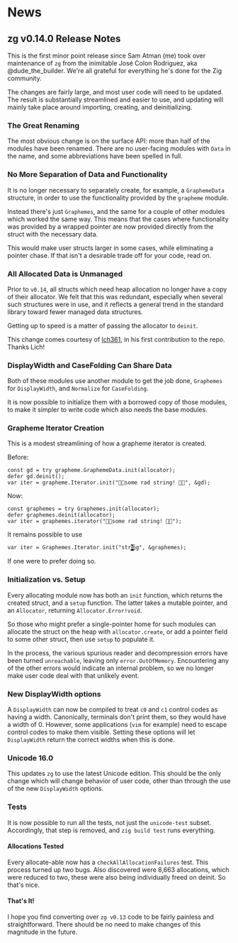 # News

## zg v0.14.0 Release Notes

This is the first minor point release since Sam Atman (me) took over
maintenance of `zg` from the inimitable José Colon Rodriguez, aka
@dude_the_builder.  We're all grateful for everything he's done for
the Zig community.

The changes are fairly large, and most user code will need to be updated.
The result is substantially streamlined and easier to use, and updating
will mainly take place around importing, creating, and deinitializing.

### The Great Renaming

The most obvious change is on the surface API: more than half of the modules
have been renamed.  There are no user-facing modules with `Data` in the name,
and some abbreviations have been spelled in full.

### No More Separation of Data and Functionality

It is no longer necessary to separately create, for example, a `GraphemeData`
structure, in order to use the functionality provided by the `grapheme`
module.

Instead there's just `Graphemes`, and the same for a couple of other modules
which worked the same way.  This means that the cases where functionality
was provided by a wrapped pointer are now provided directly from the struct
with the necessary data.

This would make user structs larger in some cases, while eliminating a
pointer chase.  If that isn't a desirable trade off for your code,
read on.

### All Allocated Data is Unmanaged

Prior to `v0.14`, all structs which need heap allocation no longer
have a copy of their allocator.  We felt that this was redundant,
especially when several such structures were in use, and it reflects
a general trend in the standard library toward fewer managed data
structures.

Getting up to speed is a matter of passing the allocator to `deinit`.

This change comes courtesy of [lch361](https://lch361.net), in his
first contribution to the repo.  Thanks Lich!

### DisplayWidth and CaseFolding Can Share Data

Both of these modules use another module to get the job done, `Graphemes`
for `DisplayWidth`, and `Normalize` for `CaseFolding`.

It is now possible to initialize them with a borrowed copy of those
modules, to make it simpler to write code which also needs the base
modules.

### Grapheme Iterator Creation

This is a modest streamlining of how a grapheme iterator is created.

Before:

```zig
const gd = try grapheme.GraphemeData.init(allocator);
defer gd.deinit();
var iter = grapheme.Iterator.init("🤘🏻some rad string! 🤘🏿", &gd);
```

Now:

```zig
const graphemes = try Graphemes.init(allocator);
defer graphemes.deinit(allocator);
var iter = graphemes.iterator("🤘🏻some rad string! 🤘🏿");
```

It remains possible to use

```zig
var iter = Graphemes.Iterator.init("stri̵̢̡̡̡̨̧̡̨̡̡̡̨̫̗̗̱̳̼̖͚͉̩̬̬͚̟̣̮̬̙̖̗͇̮͓̻̫͍͎͉͎̹̩̗͖͈̙̻̭̝̭̼̙̯̪͚̙͉͎͎͖̥̹͈̫͍̹͓̘̙͎͖̝̦͎̤̼̹͕͈̪̙̪̯̯͙̝͈͕̬̪̗̭͎͖̟͚̦̣̘͙̞̮̹̙͚̼̤̟͉̭͔̩͍͔͈̯͎̘͎̭̥̖̜͙̖̖͍̼͙͎͚̦̮̹̞̺͍̳̖̹̼̲̠̩̰̳͂̌̈́̓̄͋̇̎͜͜͠ͅͅͅͅng", &graphemes);
```

If one were to prefer doing so.

### Initialization vs. Setup

Every allocating module now has both an `init` function, which
returns the created struct, and a `setup` function.  The latter
takes a mutable pointer, and an `Allocator`, returning
`Allocator.Error!void`.

So those who might prefer a single-pointer home for such modules
can allocate the struct on the heap with `allocator.create`, or
add a pointer field to some other struct, then use `setup` to
populate it.

In the process, the various spurious reader and decompression errors
have been turned `unreachable`, leaving only `error.OutOfMemory`.
Encountering any of the other errors would indicate an internal problem,
so we no longer make user code deal with that unlikely event.

### New DisplayWidth options

A `DisplayWidth` can now be compiled to treat `c0` and `c1` control codes
as having a width.  Canonically, terminals don't print them, so they would
have a width of 0.  However, some applications (`vim` for example) need to
escape control codes to make them visible.  Setting these options will let
`DisplayWidth` return the correct widths when this is done.

### Unicode 16.0

This updates `zg` to use the latest Unicode edition.  This should be
the only change which will change behavior of user code, other than through
the use of the new `DisplayWidth` options.

### Tests

It is now possible to run all the tests, not just the `unicode-test` subset.
Accordingly, that step is removed, and `zig build test` runs everything.

#### Allocations Tested

Every allocate-able now has a `checkAllAllocationFailures` test.  This
process turned up two bugs.  Also discovered were 8,663 allocations, which
were reduced to two, these were also being individually freed on deinit.
So that's nice.

#### That's It!

I hope you find converting over `zg v0.13` code to be fairly painless and
straightforward.  There should be no need to make changes of this magnitude
in the future.

